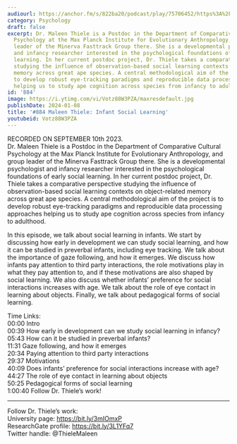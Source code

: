 ```yaml
---
audiourl: https://anchor.fm/s/822ba20/podcast/play/75706452/https%3A%2F%2Fd3ctxlq1ktw2nl.cloudfront.net%2Fstaging%2F2023-8-10%2F8634e33c-f9db-0c63-34ff-6d92951ded04.m4a
category: Psychology
draft: false
excerpt: Dr. Maleen Thiele is a Postdoc in the Department of Comparative Cultural
  Psychology at the Max Planck Institute for Evolutionary Anthropology, and group
  leader of the Minerva Fasttrack Group there. She is a developmental psychologist
  and infancy researcher interested in the psychological foundations of early social
  learning. In her current postdoc project, Dr. Thiele takes a comparative perspective
  studying the influence of observation-based social learning contexts on object-related
  memory across great ape species. A central methodological aim of the project is
  to develop robust eye-tracking paradigms and reproducible data processing approaches
  helping us to study ape cognition across species from infancy to adulthood.
id: '884'
image: https://i.ytimg.com/vi/Votz88W3PZA/maxresdefault.jpg
publishDate: 2024-01-08
title: '#884 Maleen Thiele: Infant Social Learning'
youtubeid: Votz88W3PZA
---
```

<div class="timelinks">

RECORDED ON SEPTEMBER 10th 2023.  
Dr. Maleen Thiele is a Postdoc in the Department of Comparative Cultural Psychology at the Max Planck Institute for Evolutionary Anthropology, and group leader of the Minerva Fasttrack Group there. She is a developmental psychologist and infancy researcher interested in the psychological foundations of early social learning. In her current postdoc project, Dr. Thiele takes a comparative perspective studying the influence of observation-based social learning contexts on object-related memory across great ape species. A central methodological aim of the project is to develop robust eye-tracking paradigms and reproducible data processing approaches helping us to study ape cognition across species from infancy to adulthood.

In this episode, we talk about social learning in infants. We start by discussing how early in development we can study social learning, and how it can be studied in preverbal infants, including eye tracking. We talk about the importance of gaze following, and how it emerges. We discuss how infants pay attention to third party interactions, the role motivations play in what they pay attention to, and if these motivations are also shaped by social learning. We also discuss whether infants’ preference for social interactions increases with age. We talk about the role of eye contact in learning about objects. Finally, we talk about pedagogical forms of social learning.

Time Links:  
<time>00:00</time> Intro  
<time>00:39</time> How early in development can we study social learning in infancy?  
<time>05:43</time> How can it be studied in preverbal infants?  
<time>11:31</time> Gaze following, and how it emerges  
<time>20:34</time> Paying attention to third party interactions  
<time>29:37</time> Motivations  
<time>40:09</time> Does infants’ preference for social interactions increase with age?  
<time>44:27</time> The role of eye contact in learning about objects  
<time>50:25</time> Pedagogical forms of social learning  
<time>1:00:40</time> Follow Dr. Thiele’s work!

---

Follow Dr. Thiele’s work:  
University page: https://bit.ly/3mIOmxP  
ResearchGate profile: https://bit.ly/3L1YFq7  
Twitter handle: @ThieleMaleen
</div>


